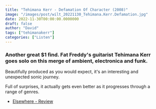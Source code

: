 ```yaml
---
title: "Tehimana Kerr - Defamation Of Character (2008)"
image: "/images/post/wilt_20221130_Tehimana.Kerr.Defamation.jpg"
date: 2022-11-30T00:00:00.0000000
draft: false
author: "David"
tags: ["tehimanakerr"]
categories: ["Listen"]
---
```

### Another great $1 find. Fat Freddy's guitarist Tehimana Kerr goes solo on this merge of ambient, electronica and funk.

 Beautifully produced as you would expect, it's an interesting and unexpected sonic journey.

 Full of surprises, it actually gets even better as it progresses through a range of genres.

-  [Elsewhere - Review](https://www.elsewhere.co.nz/music/2078/tehimana-kerr-defamation-of-character-capital/)